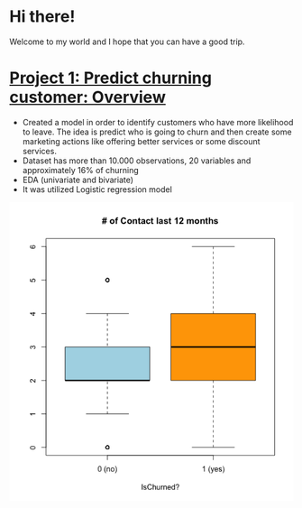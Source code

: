 # Hi there!
Welcome to my world and I hope that you can have a good trip.

# [Project 1: Predict churning customer: Overview](https://github.com/haroldribeiro/CreditCard_Churn)

* Created a model in order to identify customers who have more likelihood to leave. The idea is predict who is going to churn and then create some marketing actions like offering better services or some discount services. 
* Dataset has more than 10.000 observations, 20 variables and approximately 16% of churning 
* EDA (univariate and bivariate)
* It was utilized Logistic regression model 

![p1](https://github.com/haroldribeiro/DS_Portfolio/blob/main/images/project_1_qty_contacts.png)




